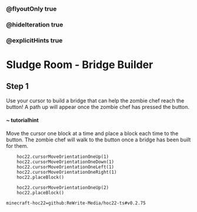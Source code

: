 ### @flyoutOnly true
### @hideIteration true
### @explicitHints true


# Sludge Room - Bridge Builder

## Step 1
Use your cursor to build a bridge that can help the zombie chef reach the button! A path up will appear once the zombie chef has pressed the button.

#### ~ tutorialhint 
Move the cursor one block at a time and place a block each time to the button. The zombie chef will walk to the button once a bridge has been built for them.



```ghost
    hoc22.cursorMoveOrientationOneUp(1)
    hoc22.cursorMoveOrientationOneDown(1)
    hoc22.cursorMoveOrientationOneLeft(1)
    hoc22.cursorMoveOrientationOneRight(1)
    hoc22.placeBlock()
```
```template
    hoc22.cursorMoveOrientationOneUp(2)   
    hoc22.placeBlock()
```
```package
minecraft-hoc22=github:ReWrite-Media/hoc22-ts#v0.2.75
```